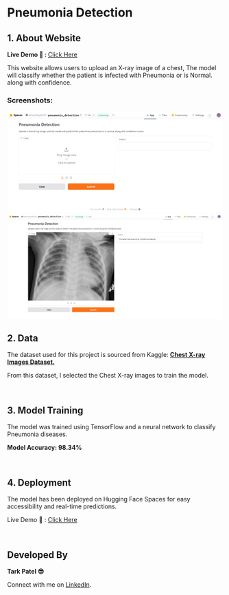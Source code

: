 <!DOCTYPE html>
<html lang="en">
<body>

  <h1>Pneumonia Detection</h1>

  <div class="section">
        <h2>1. About Website</h2>
        <p><strong> Live Demo 🚀 : </strong><a href="https://huggingface.co/spaces/tensorboy0101/pneumonia_detection" target="_blank">Click Here</a></p>
        <p>This website allows users to upload an X-ray image of a chest, The model will classify whether the patient is infected with Pneumonia or is Normal. along with confidence.</p>
        <h3>Screenshots:</h3>
        <img src="Images/PD1.png" alt="Web App Screenshot 1" width="600">
        <img src="Images/PD2.png" alt="Web App Screenshot 2" width="600">

<br>
   
 </div>

   <div class="section">
        <h2>2. Data</h2>
        <p>The dataset used for this project is sourced from Kaggle: <a href="https://www.kaggle.com/datasets/tolgadincer/labeled-chest-xray-images/data="_blank"><strong>Chest X-ray Images Dataset.</a></strong></p>
        <p>From this dataset, I selected the Chest X-ray images to train the model.</p>
    </div>

<br>

   <div class="section">
        <h2>3. Model Training</h2>
        <p>The model was trained using TensorFlow and a neural network to classify Pneumonia diseases.</p>
        <p><strong>Model Accuracy: 98.34% </strong></p>
        
   </div>
   
<br>

  <div class="section">
        <h2>4. Deployment</h2>
        <p>The model has been deployed on Hugging Face Spaces for easy accessibility and real-time predictions.</p>
        <p>Live Demo 🎯 : <a href="https://huggingface.co/spaces/tensorboy0101/pneumonia_detection" target="_blank">Click Here</a></p>
    </div>
    
<br>

   <div class="section">
        <h2>Developed By</h2>
        <p><strong>Tark Patel 😎 </strong></p>
        <p>Connect with me on <a href="https://www.linkedin.com/in/tark-patel/" target="_blank">LinkedIn</a>.</p>
    </div>

</body>
</html>
